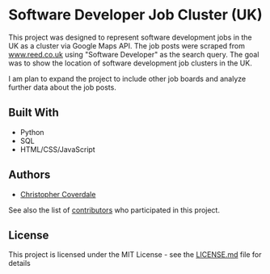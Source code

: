 # Software Developer Job Cluster (UK)

This project was designed to represent software development jobs in the UK as a cluster via Google Maps API. The job posts were scraped from  www.reed.co.uk using "Software Developer" as the search query. The goal was to show the location of software development job clusters in the UK.

I am plan to expand the project to include other job boards and analyze further data about the job posts.

## Built With

* Python
* SQL
* HTML/CSS/JavaScript

## Authors

* [Christopher Coverdale](https://github.com/ccdle12)

See also the list of [contributors](https://github.com/your/project/contributors) who participated in this project.

## License

This project is licensed under the MIT License - see the [LICENSE.md](LICENSE.md) file for details

